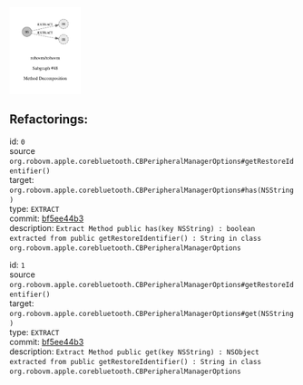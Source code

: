 <img src=subgraph_atomic_48.svg width=25%>

## Refactorings:

id: `0`\
source `org.robovm.apple.corebluetooth.CBPeripheralManagerOptions#getRestoreIdentifier()`\
target: `org.robovm.apple.corebluetooth.CBPeripheralManagerOptions#has(NSString)`\
type: `EXTRACT`\
commit: [bf5ee44b3](https://github.com/robovm/robovm/commit/bf5ee44b3b576e01ab09cae9f50300417b01dc07)\
description: `Extract Method public has(key NSString) : boolean extracted from public getRestoreIdentifier() : String in class org.robovm.apple.corebluetooth.CBPeripheralManagerOptions`

id: `1`\
source `org.robovm.apple.corebluetooth.CBPeripheralManagerOptions#getRestoreIdentifier()`\
target: `org.robovm.apple.corebluetooth.CBPeripheralManagerOptions#get(NSString)`\
type: `EXTRACT`\
commit: [bf5ee44b3](https://github.com/robovm/robovm/commit/bf5ee44b3b576e01ab09cae9f50300417b01dc07)\
description: `Extract Method public get(key NSString) : NSObject extracted from public getRestoreIdentifier() : String in class org.robovm.apple.corebluetooth.CBPeripheralManagerOptions`

